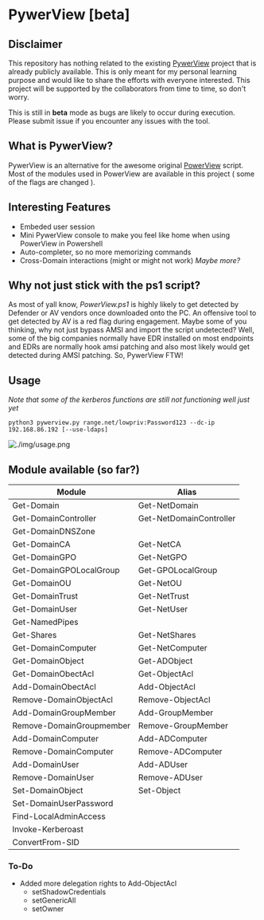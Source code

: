 # PywerView [beta]

## Disclaimer
This repository has nothing related to the existing [PywerView](https://github.com/the-useless-one/pywerview) project that is already publicly available. This is only meant for my personal learning purpose and would like to share the efforts with everyone interested. This project will be supported by the collaborators from time to time, so don't worry.

This is still in **beta** mode as bugs are likely to occur during execution. Please submit issue if you encounter any issues with the tool.

## What is PywerView?
PywerView is an alternative for the awesome original [PowerView](https://github.com/PowerShellMafia/PowerSploit/blob/master/Recon/PowerView.ps1) script. Most of the modules used in PowerView are available in this project ( some of the flags are changed ). 

## Interesting Features
* Embeded user session
* Mini PywerView console to make you feel like home when using PowerView in Powershell
* Auto-completer, so no more memorizing commands
* Cross-Domain interactions (might or might not work)
_Maybe more?_

## Why not just stick with the ps1 script?
As most of yall know, _PowerView.ps1_ is highly likely to get detected by Defender or AV vendors once downloaded onto the PC. An offensive tool to get detected by AV is a red flag during engagement. Maybe some of you thinking, why not just bypass AMSI and import the script undetected? Well, some of the big companies normally have EDR installed on most endpoints and EDRs are normally hook amsi patching and also most likely would get detected during AMSI patching. So, PywerView FTW!

## Usage
_Note that some of the kerberos functions are still not functioning well just yet_
```
python3 pywerview.py range.net/lowpriv:Password123 --dc-ip 192.168.86.192 [--use-ldaps]
```
![./img/usage.png](usage)

## Module available (so far?)
| Module | Alias |
| ------ | ----- |
|Get-Domain|Get-NetDomain|
| Get-DomainController | Get-NetDomainController |
| Get-DomainDNSZone    |                         |
| Get-DomainCA         | Get-NetCA               |
|Get-DomainGPO|Get-NetGPO|
|Get-DomainGPOLocalGroup|Get-GPOLocalGroup|
|Get-DomainOU|Get-NetOU|
|Get-DomainTrust|Get-NetTrust|
|Get-DomainUser|Get-NetUser|
|Get-NamedPipes||
|Get-Shares|Get-NetShares|
|Get-DomainComputer|Get-NetComputer|
|Get-DomainObject|Get-ADObject|
|Get-DomainObectAcl|Get-ObjectAcl|
|Add-DomainObectAcl|Add-ObjectAcl|
|Remove-DomainObjectAcl|Remove-ObjectAcl|
|Add-DomainGroupMember|Add-GroupMember|
|Remove-DomainGroupmember|Remove-GroupMember|
|Add-DomainComputer|Add-ADComputer|
|Remove-DomainComputer|Remove-ADComputer|
|Add-DomainUser|Add-ADUser|
|Remove-DomainUser|Remove-ADUser|
|Set-DomainObject|Set-Object|
|Set-DomainUserPassword||
|Find-LocalAdminAccess||
|Invoke-Kerberoast||
|ConvertFrom-SID||

### To-Do
* Added more delegation rights to Add-ObjectAcl
  * setShadowCredentials
  * setGenericAll
  * setOwner
